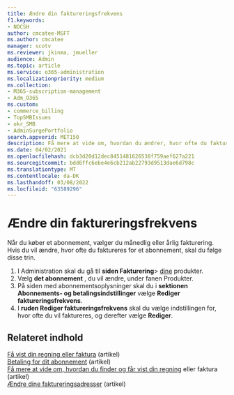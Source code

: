 ```yaml
---
title: Ændre din faktureringsfrekvens
f1.keywords:
- NOCSH
author: cmcatee-MSFT
ms.author: cmcatee
manager: scotv
ms.reviewer: jkinma, jmueller
audience: Admin
ms.topic: article
ms.service: o365-administration
ms.localizationpriority: medium
ms.collection:
- M365-subscription-management
- Adm_O365
ms.custom:
- commerce_billing
- TopSMBIssues
- okr_SMB
- AdminSurgePortfolio
search.appverid: MET150
description: Få mere at vide om, hvordan du ændrer, hvor ofte du faktureres for dit virksomhedsabonnement.
ms.date: 04/02/2021
ms.openlocfilehash: dcb3d20d12dec8451481626538f759aef627a221
ms.sourcegitcommit: bdd6ffc6ebe4e6cb212ab22793d9513dae6d798c
ms.translationtype: MT
ms.contentlocale: da-DK
ms.lasthandoff: 03/08/2022
ms.locfileid: "63589296"
---
```

# <a name="change-your-billing-frequency"></a>Ændre din faktureringsfrekvens

Når du køber et abonnement, vælger du månedlig eller årlig fakturering. Hvis du vil ændre, hvor ofte du faktureres for et abonnement, skal du følge disse trin.

1. I Administration skal du gå til **siden Fakturering**\> <a href="https://go.microsoft.com/fwlink/p/?linkid=842054" target="_blank">dine</a> produkter.
2. Vælg **det abonnement** , du vil ændre, under fanen Produkter.
3. På siden med abonnementsoplysninger skal du i **sektionen Abonnements- og betalingsindstillinger** vælge **Rediger faktureringsfrekvens**.
4. I **ruden Rediger faktureringsfrekvens** skal du vælge indstillingen for, hvor ofte du vil faktureres, og derefter vælge **Rediger**.

## <a name="related-content"></a>Relateret indhold

[Få vist din regning eller faktura](../../commerce/billing-and-payments/view-your-bill-or-invoice.md) (artikel)\
[Betaling for dit abonnement](../../commerce/billing-and-payments/pay-for-your-subscription.md) (artikel)\
[Få mere at vide om, hvordan du finder og får vist din regning](view-your-bill-or-invoice.md) eller faktura (artikel)\
[Ændre dine faktureringsadresser](change-your-billing-addresses.md) (artikel)